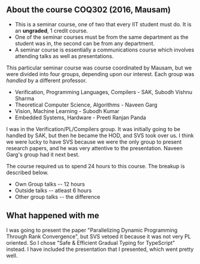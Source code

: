 ## About the course COQ302 (2016, Mausam)
* This is a seminar course, one of two that every IIT student must do. It is an **ungraded**, 1 credit course.
 * One of the seminar courses must be from the same department as the student was in, the second can be from any department.
* A seminar course is essentially a communications course which involves attending talks as well as presentations.

This particular seminar course was course coordinated by Mausam, but we were divided into four groups, depending upon our interest. Each group was _handled_ by a different professor.

* Verification, Programming Languages, Compilers - SAK, Subodh Vishnu Sharma
* Theoretical Computer Science, Algorithms - Naveen Garg
* Vision, Machine Learning - Subodh Kumar
* Embedded Systems, Hardware - Preeti Ranjan Panda

I was in the Verification/PL/Compilers group. It was initially going to be handled by SAK, but then he became the HOD, and SVS took over us. I think we were lucky to have SVS because we were the only group to present research papers, and he was very attentive to the presentation. Naveen Garg's group had it next best.

The course required us to spend 24 hours to this course. The breakup is described below.

* Own Group talks -- 12 hours
* Outside talks -- atleast 6 hours
* Other group talks -- the difference

## What happened with me

I was going to present the paper "Parallelizing Dynamic Programming Through Rank Convergence", but SVS vetoed it because it was not very PL oriented. So I chose "Safe & Efficient Gradual Typing for TypeScript" instead. 
I have included the presentation that I presented, which went pretty well.

